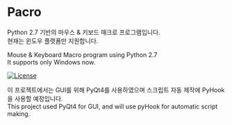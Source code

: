# Pacro  
  
Python 2.7 기반의 마우스 &amp; 키보드 매크로 프로그램입니다.  
현재는 윈도우 플랫폼만 지원합니다.

Mouse &amp; Keyboard Macro program using Python 2.7  
It supports only Windows now.  

[![License](https://img.shields.io/badge/Licence-GNU-blue.svg)](https://github.com/skyclad0x7b7/Pacro/blob/master/LICENSE)  
  
이 프로젝트에서는 GUI를 위해 PyQt4를 사용하였으며 스크립트 자동 제작에 PyHook을 사용할 예정입니다.  
This project used PyQt4 for GUI, and will use pyHook for automatic script making.